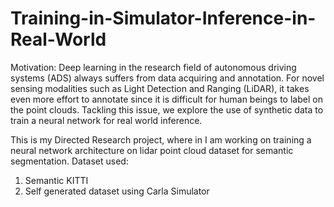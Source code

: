 # Training-in-Simulator-Inference-in-Real-World

Motivation:
Deep learning in the research field of autonomous driving systems (ADS) always suffers from data acquiring and annotation. For novel sensing modalities such as Light Detection and Ranging (LiDAR), it takes even more effort to annotate since it is difficult for human beings to label on the point clouds. Tackling this issue, we explore the use of synthetic data to train a neural network for real world inference.

This is my Directed Research project, where in I am working on training a neural network architecture on lidar point cloud dataset for semantic segmentation.
Dataset used: 
  1. Semantic KITTI
  2. Self generated dataset using Carla Simulator
